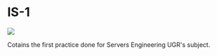 # IS-1
![](https://img.shields.io/badge/language-latex-blue.svg)

Cotains the first practice done for Servers Engineering UGR's subject.
